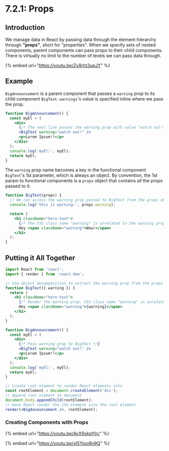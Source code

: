 # 7.2.1: Props

## Introduction

We manage data in React by passing data through the element hierarchy through **"props"**, short for "properties". When we specify sets of nested components, parent components can pass props to their child components. There is virtually no limit to the number of levels we can pass data through.

{% embed url="https://youtu.be/Zv8rht3upJY" %}

## Example

`BigAnnouncement` is a parent component that passes a `warning` prop to its child component `BigText`. `warnings`'s value is specified inline where we pass the prop.

```jsx
function BigAnnouncement() {
  const myEl = (
    <div>
      {/* The next line passes the warning prop with value "watch out!" */}
      <BigText warning="watch out!" />
      <p>Lorem Ipsum!!</p>
    </div>
  );
  console.log('myEl:', myEl);
  return myEl;
}
```

The `warning` prop name becomes a key in the functional component `BigText`'s 1st parameter, which is always an object. By convention, the 1st param to functional components is a `props` object that contains all the props passed to it.

```jsx
function BigText(props) {
  // We can access the warning prop passed to BigText from the props object.
  console.log('this is warning:', props.warning);

  return (
    <h1 className="hero-text">
      {/* The CSS class name "warning" is unrelated to the warning prop */}
      Hey <span className="warning">Wow!</span>
    </h1>
  );
}
```

## Putting it All Together

```jsx
import React from 'react';
import { render } from 'react-dom';

// Use object decomposition to extract the warning prop from the props param.
function BigText({ warning }) {
  return (
    <h1 className="hero-text">
      {/* Render the warning prop. CSS class name "warning" is unrelated. */}
      Hey <span className="warning">{warning}</span>
    </h1>
  );
}

function BigAnnouncement() {
  const myEl = (
    <div>
      {/* Pass warning prop to BigText */}
      <BigText warning="watch out!" />
      <p>Lorem Ipsum!!</p>
    </div>
  );
  console.log('myEl:', myEl);
  return myEl;
}

// Create root element to render React elements into
const rootElement = document.createElement('div');
// Append root element to document
document.body.appendChild(rootElement);
// Have React render the JSX element into the root element
render(<BigAnnouncement />, rootElement);
```

### Creating Components with Props

{% embed url="https://youtu.be/AyX9xkpYIrc" %}

{% embed url="https://youtu.be/yl5Yioo8n9Q" %}
